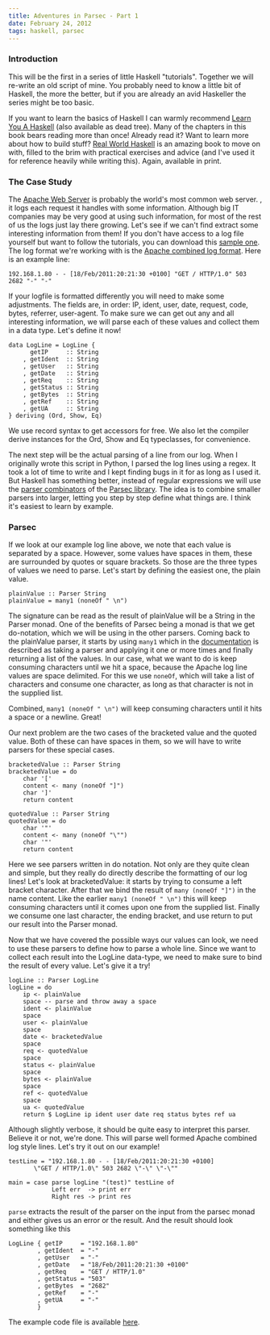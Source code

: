```yaml
---
title: Adventures in Parsec - Part 1
date: February 24, 2012
tags: haskell, parsec
---
```


### Introduction

This will be the first in a series of little Haskell "tutorials". Together we will re-write an old script of mine. You probably need to know a little bit of Haskell, the more the better, but if you are already an avid Haskeller the series might be too basic. 

If you want to learn the basics of Haskell I can warmly recommend [Learn You A Haskell][lyah] (also available as dead tree). Many of the chapters in this book bears reading more than once! Already read it? Want to learn more about how to build stuff? [Real World Haskell][rwh] is an amazing book to move on with, filled to the brim with practical exercises and advice (and I've used it for reference heavily while writing this). Again, available in print.

### The Case Study

The [Apache Web Server][apache2] is probably the world's most common web server. , it logs each request it handles with some information. Although big IT companies may be very good at using such information, for most of the rest of us the logs just lay there growing. Let's see if we can't find extract some interesting information from them! If you don't have access to a log file yourself but want to follow the tutorials, you can download this [sample one][samplelog]. The log format we're working with is the [Apache combined log format][combinedlog]. Here is an example line:

    192.168.1.80 - - [18/Feb/2011:20:21:30 +0100] "GET / HTTP/1.0" 503 2682 "-" "-"
    
If your logfile is formatted differently you will need to make some adjustments. The fields are, in order: IP, ident, user, date, request, code, bytes, referrer, user-agent. To make sure we can get out any and all interesting information, we will parse each of these values and collect them in a data type. Let's define it now!

~~~~~{.haskell}
data LogLine = LogLine {
      getIP     :: String
    , getIdent  :: String
    , getUser   :: String
    , getDate   :: String
    , getReq    :: String
    , getStatus :: String
    , getBytes  :: String
    , getRef    :: String
    , getUA     :: String
} deriving (Ord, Show, Eq)
~~~~~

We use record syntax to get accessors for free. We also let the compiler derive instances for the Ord, Show and Eq typeclasses, for convenience.

The next step will be the actual parsing of a line from our log. When I originally wrote this script in Python, I parsed the log lines using a regex. It took a lot of time to write and I kept finding bugs in it for as long as I used it. But Haskell has something better, instead of regular expressions we will use the [parser combinators][parsercombinators] of the [Parsec library][parsec]. The idea is to combine smaller parsers into larger, letting you step by step define what things are. I think it's easiest to learn by example.

### Parsec

If we look at our example log line above, we note that each value is separated by a space. However, some values have spaces in them, these are surrounded by quotes or square brackets. So those are the three types of values we need to parse. Let's start by defining the easiest one, the plain value.

~~~~~{.haskell}
plainValue :: Parser String
plainValue = many1 (noneOf " \n")
~~~~~

The signature can be read as the result of plainValue will be a String in the Parser monad. One of the benefits of Parsec being a monad is that we get do-notation, which we will be using in the other parsers. Coming back to the plainValue parser, it starts by using `many1` which in the [documentation][parseccombdoc] is described as taking a parser and applying it one or more times and finally returning a list of the values. In our case, what we want to do is keep consuming characters until we hit a space, because the Apache log line values are space delimited. For this we use `noneOf`, which will take a list of characters and consume one character, as long as that character is not in the supplied list.

Combined, `many1 (noneOf " \n")` will keep consuming characters until it hits a space or a newline. Great!

Our next problem are the two cases of the bracketed value and the quoted value. Both of these can have spaces in them, so we will have to write parsers for these special cases.

~~~~~{.haskell}
bracketedValue :: Parser String
bracketedValue = do
    char '['
    content <- many (noneOf "]")
    char ']'
    return content

quotedValue :: Parser String
quotedValue = do
    char '"'
    content <- many (noneOf "\"")
    char '"'
    return content
~~~~~

Here we see parsers written in do notation. Not only are they quite clean and simple, but they really do directly describe the formatting of our log lines! Let's look at bracketedValue: it starts by trying to consume a left bracket character. After that we bind the result of `many (noneOf "]")` in the name content. Like the earlier `many1 (noneOf " \n")` this will keep consuming characters until it comes upon one from the supplied list. Finally we consume one last character, the ending bracket, and use return to put our result into the Parser monad.

Now that we have covered the possible ways our values can look, we need to use these parsers to define how to parse a whole line. Since we want to collect each result into the LogLine data-type, we need to make sure to bind the result of every value. Let's give it a try!

~~~~~{.haskell}
logLine :: Parser LogLine
logLine = do
    ip <- plainValue
    space -- parse and throw away a space
    ident <- plainValue
    space
    user <- plainValue
    space
    date <- bracketedValue
    space
    req <- quotedValue
    space
    status <- plainValue
    space
    bytes <- plainValue
    space
    ref <- quotedValue
    space
    ua <- quotedValue
    return $ LogLine ip ident user date req status bytes ref ua 
~~~~~

Although slightly verbose, it should be quite easy to interpret this parser. Believe it or not, we're done. This will parse well formed Apache combined log style lines. Let's try it out on our example!

~~~~~{.haskell}
testLine = "192.168.1.80 - - [18/Feb/2011:20:21:30 +0100] 
	   \"GET / HTTP/1.0\" 503 2682 \"-\" \"-\""

main = case parse logLine "(test)" testLine of
            Left err  -> print err
            Right res -> print res
~~~~~

`parse` extracts the result of the parser on the input from the parsec monad and either gives us an error or the result. And the result should look something like this

~~~~~{.haskell}
LogLine { getIP     = "192.168.1.80"
        , getIdent  = "-"
        , getUser   = "-"
        , getDate   = "18/Feb/2011:20:21:30 +0100"
        , getReq    = "GET / HTTP/1.0"
        , getStatus = "503"
        , getBytes  = "2682"
        , getRef    = "-"
        , getUA     = "-"
        }
~~~~~

The example code file is available [here][examplecode].

[lyah]: http://learnyouahaskell.com/
[rwh]: http://book.realworldhaskell.org/read/
[apache2]: http://httpd.apache.org/
[combinedlog]: http://httpd.apache.org/docs/2.2/logs.html#combined
[samplelog]: http://FIXTHIS.NOW
[parsercombinators]: http://en.wikipedia.org/wiki/Parser_combinator
[parsec]: http://hackage.haskell.org/package/parsec
[parseccombdoc]: http://hackage.haskell.org/packages/archive/parsec/3.1.1/doc/html/Text-Parsec-Combinator.html
[examplecode]: https://gist.github.com/1899836